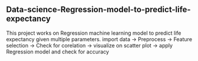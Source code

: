 ## Data-science-Regression-model-to-predict-life-expectancy
This project works on Regression machine learning model to predict life expectancy given multiple parameters.
import data -> Preprocess -> Feature selection -> Check for corelation -> visualize on scatter plot -> apply Regression model and check for accuracy
